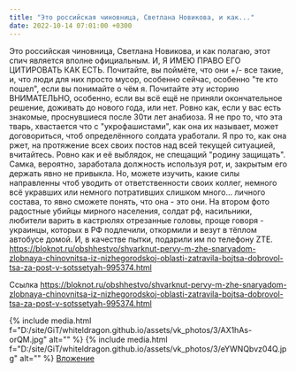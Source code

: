 ```yaml
---
title: "Это российская чиновница, Светлана Новикова, и как..."
date: 2022-10-14 07:01:00 +0300
---
```


Это российская чиновница, Светлана Новикова, и как полагаю, этот спич является вполне официальным.
И, Я ИМЕЮ ПРАВО ЕГО ЦИТИРОВАТЬ КАК ЕСТЬ.
Почитайте, вы поймёте, что они +/- все такие, и, что люди для них просто мусор, особенно сейчас, особенно "те кто пошел", если вы понимайте о чём я.
Почитайте эту историю ВНИМАТЕЛЬНО, особенно, если вы всё ещё не приняли окончательное решение, доживать до нового года, или нет. Ровно как, если у вас есть знакомые, проснувшиеся после 30ти лет анабиоза. Я не про то, что эта тварь, хвастается что с "укрофашистами", как она их называет, может договориться, чтоб определённого солдата уработали. Я про то, как она ржет, на протяжение всех своих постов над всей текущей ситуацией, вчитайтесь. Ровно как и её выблядок, не спещащий "родину защищать".
Самка, вероятно, заработала должность используя рот, и, закрытым его держать явно не привыкла. Но, можете изучить, какие силы направленны чтоб уводить от ответственности своих коллег, немного всё укравших или немного потративших слишком много... личного состава, то явно сможете понять, что она - это они.
На втором фото радостные убийцы мирного населения, солдат рф, насильники, любители варить в кастрюлях отрезанные головы, проще говоря - украинцы, которых в РФ подлечили, откормили и везут в тёплом автобусе домой. И, в качестве пытки, подарили им по телефону ZTE.
https://bloknot.ru/obshhestvo/shvarknut-pervy-m-zhe-snaryadom-zlobnaya-chinovnitsa-iz-nizhegorodskoj-oblasti-zatravila-bojtsa-dobrovol-tsa-za-post-v-sotssetyah-995374.html


Ссылка
https://bloknot.ru/obshhestvo/shvarknut-pervy-m-zhe-snaryadom-zlobnaya-chinovnitsa-iz-nizhegorodskoj-oblasti-zatravila-bojtsa-dobrovol-tsa-za-post-v-sotssetyah-995374.html

{% include media.html f="D:/site/GiT/whiteldragon.github.io/assets/vk_photos/3/AX1hAs-orQM.jpg" alt="" %}
{% include media.html f="D:/site/GiT/whiteldragon.github.io/assets/vk_photos/3/eYWNQbvz04Q.jpg" alt="" %}
[Вложение](https://bloknot.ru/obshhestvo/shvarknut-pervy-m-zhe-snaryadom-zlobnaya-chinovnitsa-iz-nizhegorodskoj-oblasti-zatravila-bojtsa-dobrovol-tsa-za-post-v-sotssetyah-995374.html)
